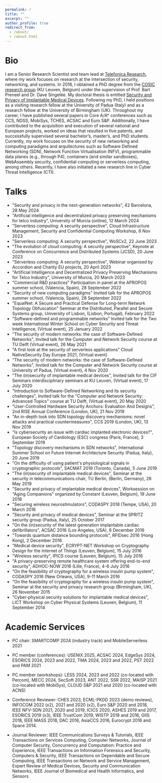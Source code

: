 ```yaml
---
permalink: /
title: ""
excerpt: ""
author_profile: true
redirect_from:
  - /about/
  - /about.html
---
```



# Bio

I am a Senior Research Scientist and team lead at [Telefonica Research](https://www.telefonica.com/en/web/innovation/core-innovation/research), where my work focuses on research at the intersection of security, networking, and systems. In 2018, I obtained a PhD degree from the [COSIC research group](https://www.esat.kuleuven.be/cosic/) (KU Leuven, Belgium) under the supervision of Prof. Bart Preneel and Dr. Dave Singelée. My doctoral thesis is entitled [Security and Privacy of Implantable Medical Devices](https://www.esat.kuleuven.be/cosic/publications/thesis-302.pdf). Following my PhD, I held positions as a visiting research fellow at the University of Padua (Italy) and as a research fellow at the University of Birmingham (UK). Throughout my career, I have published several papers in Core A/A* conferences such as CCS, NDSS, MobiSys, TCHES, ACSAC and Euro S&P. Additionally, I have contributed to the acquisition and execution of several national and European projects, worked on ideas that resulted in five patents, and successfully supervised several bachelor’s, master’s, and PhD students. Currently, my work focuses on the security of new networking and computing paradigms and arquitectures such as Software Defined Networking (SDN), Network Function Virtualisation (NFV), programmable data planes (e.g., through P4), containers (and similar sandboxes), WebAssembly security, confidential computing or serverless computing, among others. Recently, I have also initiated a new research line in Cyber Threat Intelligence (CTI).



# Talks

* "Security and privacy in the next-generation networks", 42 Barcelona, 28 May 2024​
* "Artificial intelligence and decentralized privacy preserving mechanisms for telco industry”, University of Murcia (online), 12 March 2024
* "Serverless computing: A security perspective", Cloud Infrastructure Management, Security and Confidential Computing Workshop, 8 Nov 2023
* "Serverless computing: A security perspective", WoSCx2, 22 June 2023
* "The evolution of cloud computing: A security perspective", Keynote at Conference on Concurrence and Distributed Systems (JCSD), 20 June 2023
* "Serverless computing: A security perspective​", Webinar organised by Accordion and Charity EU projects, 20 April 2023
* "Artificial Intelligence and Decentralized Privacy Preserving Mechanisms for Telco Industry​", University of Murcia, 20 March 2023
* "Commercial R&D practices" Participation in panel at the APROPOS summer school, (Valencia, Spain), 28 September 2022
* "Security of new computing paradigms" Invited talk for the APROPOS summer school, (Valencia, Spain), 28 September 2022
* "EqualNet: A Secure and Practical Defense for Long-term Network Topology Obfuscation" Seminar at the Distributed, Parallel and Secure Systems group, University of Lisbon, (Lisbon, Portugal), February 2022
* ”Software-defined and programmable networks” Invited talk for the Two week International Winter School on Cyber Security and Threat Intelligence, (Virtual event), 25 January 2022
* "The security of modern networks: the case of Software-Defined Networks", Invited talk for the Computer and Network Security course at TU Delft (Virtual event), 26 May 2021
* "A first look at the security of serverless applications" Cloud NativeSecurity Day Europe 2021, (Virtual event)
* "The security of modern networks: the case of Software-Defined Networks", Invited talk for the Computer and Network Security course at University of Padua, (Virtual event), 4 Nov 2020
* "The (in)security of implantable medical devices", Invited talk for the CIF Seminars interdisciplinary seminars at KU Leuven, (Virtual event), 17 July 2020
* "Introduction to Software-Defined Networking and its security challenges", Invited talk for the "Computer and Network Security: Advanced Topics" course at TU Delft, (Virtual event), 20 May 2020
* "User-Controlled Hardware Security Anchors: Evaluation And Designs", 2nd RISE Annual Conference (London, UK), 21 Nov 2019
* "An in-depth look into SDN topology discovery mechanisms: novel attacks and practical countermeasures", CCS 2019 (London, UK), 13 Nov 2019
* "Is cybersecurity an issue with cardiac implanted electronic devices?", European Society of Cardiology (ESC) congress (Paris, France), 3 September 2019
* "Topology discovery mechanisms in SDN networks", International Summer School on Future Internet Architecture Security (Padua, Italy), 20 June 2019
* "On the difficulty of using patient's physiological signals in cryptographic protocols", SACMAT 2019 (Toronto, Canada), 5 June 2019
* "The (in)security of implantable medical devices", Seminar at the security in telecommunications chair, TU Berlin, (Berlin, Germany), 28 May 2019
* "Security and privacy of implantable medical devices", Worksession on "Aging Companions" organized by Constant (Leuven, Belgium), 19 June 2018
* "Securing wireless neurostimulators", CODASPY 2018 (Tempe, USA), 20 March 2018
* "Security and privacy of medical devices", Seminar at the SPRITZ security group (Padua, Italy), 25 October 2017
* "On the (in)security of the latest generation implantable cardiac defibrillators", ACSAC 2016 (Los Angeles, USA), 8 December 2016
* "Towards quantum distance bounding protocols", RFIDsec 2016 (Hong Kong), 2 December 2016
* "Medical device security", ECRYPT-NET Workshop on Cryptography Design for the Internet of Things (Leuven, Belgium), 15 July 2016
* "Wireless security", IPICS course (Leuven, Belgium), 15 July 2016
* "A privacy-preserving remote healthcare system offering end-to-end security", ADHOC-NOW 2016 (Lille, France), 4-6 July 2016
* "On the feasibility of cryptography for a wireless insulin pump system", CODASPY 2016 (New Orleans, USA), 9-11 March 2016
* "On the feasibility of cryptography for a wireless insulin pump system", Seminar at the security and privacy research group (Birmingham, UK), 26 November 2015
* "Cyber-physical security solutions for implantable medical devices", LICT Workshop on Cyber Physical Systems (Leuven, Belgium), 11 September 2014


# Academic Services
* PC chair: SMARTCOMP 2024 (industry track) and MobileServerless 2021
* PC member (conferences): USENIX 2025, ACSAC 2024, EdgeSys 2024, ESORICS 2024, 2023 and 2022, TMA 2024, 2023 and 2022, PST 2022 and PAM 2021
* PC member (workshops): LESS 2024, 2023 and 2022 (co-located with Percom), MECC 2024, SecSoft 2023, ANT 2022, SSR 2022, MAISP 2021 (co-located with MobiSys), CLOUD S&P 2021 and 2020 (co-located with ACNS)

* Conference Reviewer: CHES 2023, ECML-PKDD 2023 (demo reviews), INFOCOM 2022 (x2), 2021 and 2020 (x2), Euro S&P 2020 and 2018, IEEE NFV-SDN 2021, 2020 and 2019, ICICS 2020, ASHES 2019 and 2017, ESORICS 2019 (x3), IEEE TrustCom 2019, WISTP 2018 and 2016, GIIS 2018, IEEE MASS 2018, DAC 2016, AsiaCCS 2016, Eurocrypt 2016 and Space 2014.
* Journal Reviewer: IEEE Communications Surveys & Tutorials, IEEE Transactions on Services Computing, Computer Networks, Journal of Computer Security, Concurrency and Computation: Practice and Experience, IEEE Transactions on Information Forensics and Security, Computers & Security, IEEE Transactions on Dependable and Secure Computing, IEEE Transactions on Network and Service Management, Expert Review of Medical Devices, Security and Communication Networks, IEEE Journal of Biomedical and Health Informatics, and Sensors
